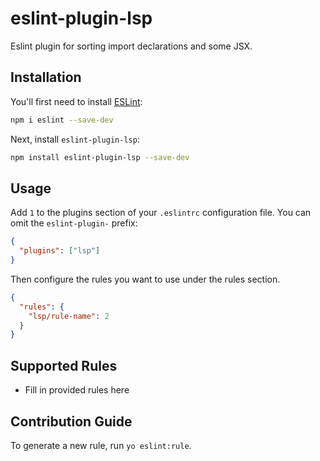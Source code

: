 # eslint-plugin-lsp

Eslint plugin for sorting import declarations and some JSX.

## Installation

You'll first need to install [ESLint](https://eslint.org/):

```sh
npm i eslint --save-dev
```

Next, install `eslint-plugin-lsp`:

```sh
npm install eslint-plugin-lsp --save-dev
```

## Usage

Add `1` to the plugins section of your `.eslintrc` configuration file. You can omit the `eslint-plugin-` prefix:

```json
{
  "plugins": ["lsp"]
}
```

Then configure the rules you want to use under the rules section.

```json
{
  "rules": {
    "lsp/rule-name": 2
  }
}
```

## Supported Rules

- Fill in provided rules here

## Contribution Guide

To generate a new rule, run `yo eslint:rule`.
